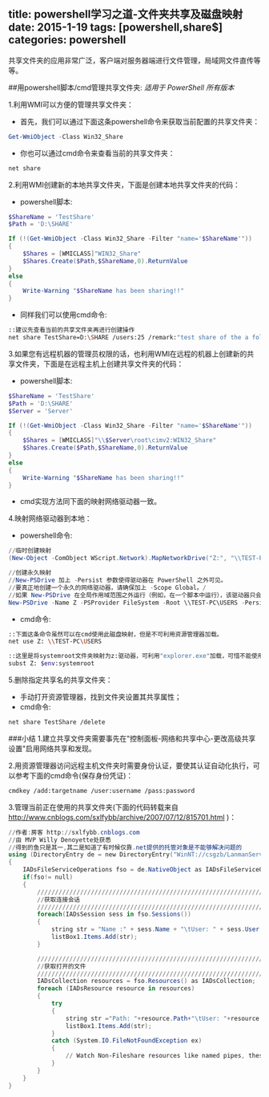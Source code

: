 title: powershell学习之道-文件夹共享及磁盘映射
date: 2015-1-19
tags: [powershell,share$]
categories: powershell
---
共享文件夹的应用非常广泛，客户端对服务器端进行文件管理，局域网文件直传等等。

##用powershell脚本/cmd管理共享文件夹:
_适用于 PowerShell 所有版本_

1.利用WMI可以方便的管理共享文件夹：
+ 首先，我们可以通过下面这条powershell命令来获取当前配置的共享文件夹：

```powershell
Get-WmiObject -Class Win32_Share
```

+ 你也可以通过cmd命令来查看当前的共享文件夹：

```Bash
net share
```
<!--more-->

2.利用WMI创建新的本地共享文件夹，下面是创建本地共享文件夹的代码：
+ powershell脚本:

```powershell
$ShareName = 'TestShare'
$Path = 'D:\SHARE'

If (!(Get-WmiObject -Class Win32_Share -Filter "name='$ShareName'")) 
{ 
	$Shares = [WMICLASS]"WIN32_Share" 
	$Shares.Create($Path,$ShareName,0).ReturnValue
}
else
{
	Write-Warning "$ShareName has been sharing!!"
}
```

+ 同样我们可以使用cmd命令:

```Bash
::建议先查看当前的共享文件夹再进行创建操作
net share TestShare=D:\SHARE /users:25 /remark:"test share of the a folder"
```

3.如果您有远程机器的管理员权限的话，也利用WMI在远程的机器上创建新的共享文件夹，下面是在远程主机上创建共享文件夹的代码：
+ powershell脚本:

```powershell
$ShareName = 'TestShare'
$Path = 'D:\SHARE'
$Server = 'Server'

If (!(Get-WmiObject -Class Win32_Share -Filter "name='$ShareName'")) 
{ 
	$Shares = [WMICLASS]"\\$Server\root\cimv2:WIN32_Share" 
	$Shares.Create($Path,$ShareName,0).ReturnValue
}
else
{
	Write-Warning "$ShareName has been sharing!!"
}
```
+ cmd实现方法同下面的映射网络驱动器一致。

4.映射网络驱动器到本地：
+ powershell命令:

```powershell
//临时创建映射
(New-Object -ComObject WScript.Network).MapNetworkDrive("Z:", "\\TEST-PC\USERS")

//创建永久映射
//New-PSDrive 加上 -Persist 参数使得驱动器在 PowerShell 之外可见。
//要真正地创建一个永久的网络驱动器，请确保加上 -Scope Global。/
//如果 New-PSDrive 在全局作用域范围之外运行（例如，在一个脚本中运行），该驱动器只会在脚本运行时出现在文件管理器中。
New-PSDrive -Name Z -PSProvider FileSystem -Root \\TEST-PC\USERS -Persist -Scope Global
```

+ cmd命令:

```Bash
::下面这条命令虽然可以在cmd使用此磁盘映射，但是不可利用资源管理器加载。
net use Z: \\TEST-PC\USERS

::这里是将systemroot文件夹映射为z:驱动器，可利用"explorer.exe"加载，可惜不能使用网络路径。
subst Z: $env:systemroot
```

5.删除指定共享名的共享文件夹：
+ 手动打开资源管理器，找到文件夹设置其共享属性；
+ cmd命令:

```Bash
net share TestShare /delete
```

###小结
1.建立共享文件夹需要事先在"控制面板-网络和共享中心-更改高级共享设置"启用网络共享和发现。

2.用资源管理器访问远程主机文件夹时需要身份认证，要使其认证自动化执行，可以参考下面的cmd命令(保存身份凭证)：

```Bash
cmdkey /add:targetname /user:username /pass:password
```

3.管理当前正在使用的共享文件夹(下面的代码转载来自 <http://www.cnblogs.com/sxlfybb/archive/2007/07/12/815701.html> )：
```powershell
//作者:房客 http://sxlfybb.cnblogs.com
//由 MVP Willy Denoyette处获悉
//得到的鱼只是其一,其二是知道了有时候仅靠.net提供的托管对象是不能够解决问题的
using (DirectoryEntry de = new DirectoryEntry("WinNT://csgzb/LanmanServer"))
{
    IADsFileServiceOperations fso = de.NativeObject as IADsFileServiceOperations;
    if(fso!= null)
    {
        //////////////////////////////////////////////////////////////////////////
        //获取连接会话
        //////////////////////////////////////////////////////////////////////////                    
        foreach(IADsSession sess in fso.Sessions())
        {
            string str = "Name :" + sess.Name + "\tUser: " + sess.User + " \tComputer : " + sess.Computer;
            listBox1.Items.Add(str);
        }

        //////////////////////////////////////////////////////////////////////////
        //获取打开的文件
        //////////////////////////////////////////////////////////////////////////     
        IADsCollection resources = fso.Resources() as IADsCollection;
        foreach (IADsResource resource in resources)
        {
            try
            {
                string str ="Path: "+resource.Path+"\tUser: "+resource.User+"\tLockCount: "+resource.LockCount+"\tName:"+resource.Name ;
                listBox1.Items.Add(str);
            }
            catch (System.IO.FileNotFoundException ex)
            {
                // Watch Non-Fileshare resources like named pipes, these are not stored in the ADSI cache
            }
        }
    }
}
```